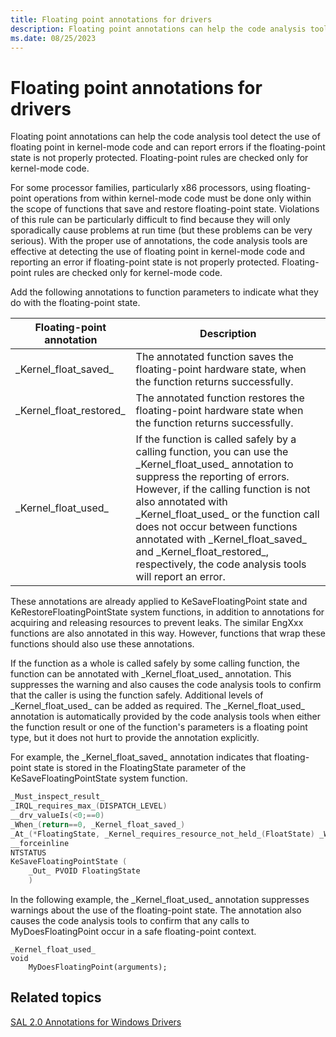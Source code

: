 ```yaml
---
title: Floating point annotations for drivers
description: Floating point annotations can help the code analysis tool detect the use of floating point in kernel-mode code and can report errors if the floating-point state is not properly protected. Floating-point rules are checked only for kernel-mode code.
ms.date: 08/25/2023
---
```


# Floating point annotations for drivers

Floating point annotations can help the code analysis tool detect the use of floating point in kernel-mode code and can report errors if the floating-point state is not properly protected. Floating-point rules are checked only for kernel-mode code.

For some processor families, particularly x86 processors, using floating-point operations from within kernel-mode code must be done only within the scope of functions that save and restore floating-point state. Violations of this rule can be particularly difficult to find because they will only sporadically cause problems at run time (but these problems can be very serious). With the proper use of annotations, the code analysis tools are effective at detecting the use of floating point in kernel-mode code and reporting an error if floating-point state is not properly protected. Floating-point rules are checked only for kernel-mode code.

Add the following annotations to function parameters to indicate what they do with the floating-point state.

|Floating-point annotation|Description|
|------------------------ |---------- |
|\_Kernel_float_saved_|The annotated function saves the floating-point hardware state, when the function returns successfully.|
|\_Kernel_float_restored_|The annotated function restores the floating-point hardware state when the function returns successfully.|
|\_Kernel_float_used_|If the function is called safely by a calling function, you can use the \_Kernel_float_used_ annotation to suppress the reporting of errors. However, if the calling function is not also annotated with \_Kernel_float_used_ or the function call does not occur between functions annotated with \_Kernel_float_saved_ and \_Kernel_float_restored_, respectively, the code analysis tools will report an error.|

These annotations are already applied to KeSaveFloatingPoint state and KeRestoreFloatingPointState system functions, in addition to annotations for acquiring and releasing resources to prevent leaks. The similar EngXxx functions are also annotated in this way. However, functions that wrap these functions should also use these annotations.

If the function as a whole is called safely by some calling function, the function can be annotated with \_Kernel\_float\_used\_ annotation. This suppresses the warning and also causes the code analysis tools to confirm that the caller is using the function safely. Additional levels of \_Kernel\_float\_used\_ can be added as required. The \_Kernel\_float\_used\_ annotation is automatically provided by the code analysis tools when either the function result or one of the function's parameters is a floating point type, but it does not hurt to provide the annotation explicitly.

For example, the \_Kernel\_float\_saved\_ annotation indicates that floating-point state is stored in the FloatingState parameter of the KeSaveFloatingPointState system function.

```cpp
_Must_inspect_result_  
_IRQL_requires_max_(DISPATCH_LEVEL)  
__drv_valueIs(<0;==0)  
_When_(return==0, _Kernel_float_saved_)  
_At_(*FloatingState, _Kernel_requires_resource_not_held_(FloatState) _When_(return==0, _Kernel_acquires_resource_(FloatState)))  
__forceinline  
NTSTATUS  
KeSaveFloatingPointState (  
    _Out_ PVOID FloatingState  
    )  
```

In the following example, the \_Kernel\_float\_used\_ annotation suppresses warnings about the use of the floating-point state. The annotation also causes the code analysis tools to confirm that any calls to MyDoesFloatingPoint occur in a safe floating-point context.

```
_Kernel_float_used_
void
    MyDoesFloatingPoint(arguments);
```

## <span id="related_topics"></span>Related topics


[SAL 2.0 Annotations for Windows Drivers](sal-2-annotations-for-windows-drivers.md)










